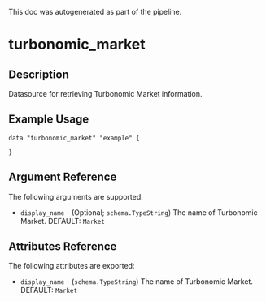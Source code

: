 This doc was autogenerated as part of the pipeline.

# turbonomic_market


## Description

Datasource for retrieving Turbonomic Market information.


## Example Usage

```
data "turbonomic_market" "example" {

}
```


## Argument Reference

The following arguments are supported:

- `display_name` - (Optional; `schema.TypeString`) The name of Turbonomic Market. DEFAULT: `Market`


## Attributes Reference

The following attributes are exported:

- `display_name` - (`schema.TypeString`) The name of Turbonomic Market. DEFAULT: `Market`

